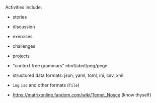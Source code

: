 
Activities include:

* stories
* discussion
* exercises
* challenges
* projects

* "context free grammars" ebnf/abnf/peg/pegn
* structured data formats: json, yaml, toml, ini, csv, xml
* `img` `iso` and other formats (`file`)
* https://matrixonline.fandom.com/wiki/Temet_Nosce (know thyself)
